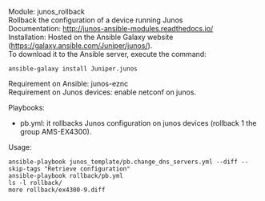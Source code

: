 Module: junos_rollback  
Rollback the configuration of a device running Junos  
Documentation: http://junos-ansible-modules.readthedocs.io/  
Installation: Hosted on the Ansible Galaxy website (https://galaxy.ansible.com/Juniper/junos/).   
To download it to the Ansible server, execute the command: 
```
ansible-galaxy install Juniper.junos  
```
Requirement on Ansible: junos-eznc  
Requirement on Junos devices: enable netconf on junos.  


Playbooks: 
- pb.yml: it rollbacks Junos configuration on junos devices (rollback 1 the group AMS-EX4300).  

Usage: 
```
ansible-playbook junos_template/pb.change_dns_servers.yml --diff --skip-tags "Retrieve configuration"
ansible-playbook rollback/pb.yml
ls -l rollback/
more rollback/ex4300-9.diff
```
